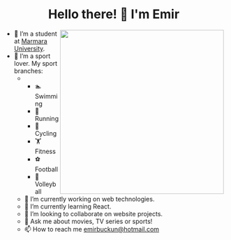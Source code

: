 <h1 align="center">Hello there!  👋  I'm Emir</h1>
  
<img align="right" width=375 src="https://github.com/emirbuckun/emirbuckun/blob/main/viking.gif">

<div>
  <ul>
    <li>🏫 I’m a student at <a href="https://www.marmara.edu.tr/en">Marmara University</a>.</li>
    <li>🏅 I’m a sport lover. My sport branches:<ul>
    <li>
      <ul>
        <li>🏊 Swimming</li>
        <li>🏃 Running</li>
        <li>🚴 Cycling
        <li>🏋️ Fitness</li>
        <li>⚽ Football</li>
        <li>🏐 Volleyball</li>
      </ul>
    </li>
    <li>🔭 I’m currently working on web technologies.</li>
    <li>🌱 I’m currently learning React.</li>
    <li>👯 I’m looking to collaborate on website projects.</li>
    <li>💬 Ask me about movies, TV series or sports!</li>
    <li>📫 How to reach me <a href="mailto:emirbuckun@hotmail.com">emirbuckun@hotmail.com</a></li>
  </ul>
</div>
